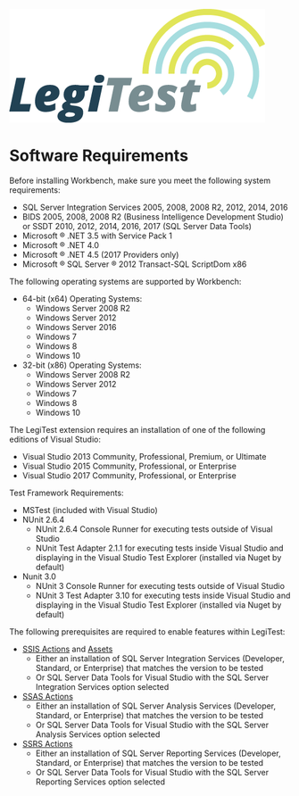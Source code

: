 ﻿![](images/_LegiTestBanner.png)

# Software Requirements

Before installing Workbench, make sure you meet the following system requirements:
- SQL Server Integration Services 2005, 2008, 2008 R2, 2012, 2014, 2016
- BIDS 2005, 2008, 2008 R2 (Business Intelligence Development Studio) or SSDT 2010, 2012, 2014, 2016, 2017 (SQL Server Data Tools)
- Microsoft ® .NET 3.5 with Service Pack 1
- Microsoft ® .NET 4.0
- Microsoft ® .NET 4.5 (2017 Providers only)
- Microsoft ® SQL Server ® 2012 Transact-SQL ScriptDom x86

The following operating systems are supported by Workbench:  
- 64-bit (x64) Operating Systems:
   - Windows Server 2008 R2
   - Windows Server 2012
   - Windows Server 2016
   - Windows 7
   - Windows 8
   - Windows 10
- 32-bit (x86) Operating Systems:
   - Windows Server 2008 R2
   - Windows Server 2012
   - Windows 7
   - Windows 8
   - Windows 10

The LegiTest extension requires an installation of one of the following editions of Visual Studio:
- Visual Studio 2013 Community, Professional, Premium, or Ultimate
- Visual Studio 2015 Community, Professional, or Enterprise
- Visual Studio 2017 Community, Professional, or Enterprise

Test Framework Requirements:
- MSTest (included with Visual Studio)
- NUnit 2.6.4 
   - NUnit 2.6.4 Console Runner for executing tests outside of Visual Studio
   - NUnit Test Adapter 2.1.1 for executing tests inside Visual Studio and displaying in the Visual Studio Test Explorer (installed via Nuget by default)
- Nunit 3.0
   - NUnit 3 Console Runner for executing tests outside of Visual Studio
   - NUnit 3 Test Adapter 3.10 for executing tests inside Visual Studio and displaying in the Visual Studio Test Explorer (installed via Nuget by default)

The following prerequisites are required to enable features within LegiTest:
- [SSIS Actions](SsisActions.md) and [Assets](SsisAssets.md)
  - Either an installation of SQL Server Integration Services (Developer, Standard, or Enterprise) that matches the version to be tested
  - Or SQL Server Data Tools for Visual Studio with the SQL Server Integration Services option selected
- [SSAS Actions](SsasActions.md)
  - Either an installation of SQL Server Analysis Services (Developer, Standard, or Enterprise) that matches the version to be tested
  - Or SQL Server Data Tools for Visual Studio with the SQL Server Analysis Services option selected
- [SSRS Actions](SsrsActions.md)
  - Either an installation of SQL Server Reporting Services (Developer, Standard, or Enterprise) that matches the version to be tested
  - Or SQL Server Data Tools for Visual Studio with the SQL Server Reporting Services option selected